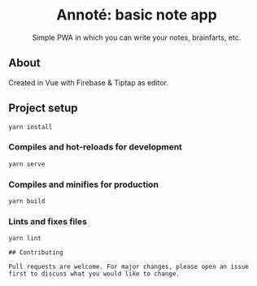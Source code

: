 <div align="center">
  <h1>Annoté: basic note app</h1>
  <p>Simple PWA in which you can write your notes, brainfarts, etc.</p>
</div>

## About

Created in Vue with Firebase & Tiptap as editor.

## Project setup
```
yarn install
```

### Compiles and hot-reloads for development
```
yarn serve
```

### Compiles and minifies for production
```
yarn build
```

### Lints and fixes files
```
yarn lint

## Contributing

Pull requests are welcome. For major changes, please open an issue first to discuss what you would like to change.